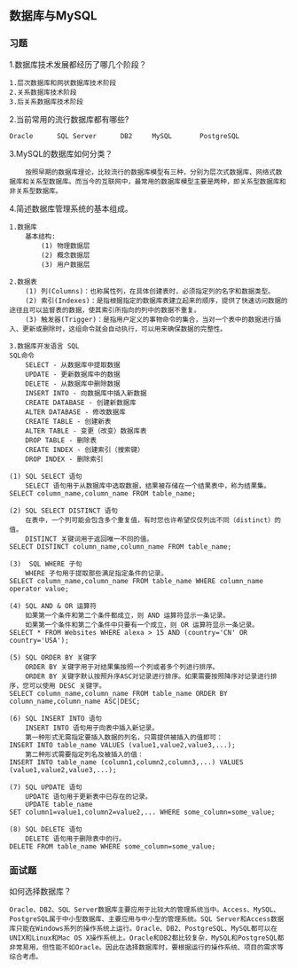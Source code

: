 ## 数据库与MySQL
### 习题
1.数据库技术发展都经历了哪几个阶段？

    1.层次数据库和网状数据库技术阶段
    2.关系数据库技术阶段
    3.后关系数据库技术阶段

2.当前常用的流行数据库都有哪些?

    Oracle      SQL Server      DB2     MySQL       PostgreSQL

3.MySQL的数据库如何分类？

        按照早期的数据库理论，比较流行的数据库模型有三种，分别为层次式数据库、网络式数据库和关系型数据库。而当今的互联网中，最常用的数据库模型主要是两种，即关系型数据库和非关系型数据库。

4.简述数据库管理系统的基本组成。

    1.数据库
        基本结构:
            (1) 物理数据层
            (2) 概念数据层
            (3) 用户数据层

    2.数据表
        (1) 列(Columns)：也称属性列，在具体创建表时，必须指定列的名字和数据类型。
        (2) 索引(Indexes)：是指根据指定的数据库表建立起来的顺序，提供了快速访问数据的途径且可以监督表的数据，使其索引所指向的列中的数据不重复。
        (3) 触发器(Trigger)：是指用户定义的事物命令的集合，当对一个表中的数据进行插入、更新或删除时，这组命令就会自动执行，可以用来确保数据的完整性。

    3.数据库开发语言 SQL
    SQL命令
        SELECT - 从数据库中提取数据
        UPDATE - 更新数据库中的数据
        DELETE - 从数据库中删除数据
        INSERT INTO - 向数据库中插入新数据
        CREATE DATABASE - 创建新数据库
        ALTER DATABASE - 修改数据库
        CREATE TABLE - 创建新表
        ALTER TABLE - 变更（改变）数据库表
        DROP TABLE - 删除表
        CREATE INDEX - 创建索引（搜索键）
        DROP INDEX - 删除索引

    (1) SQL SELECT 语句
        SELECT 语句用于从数据库中选取数据，结果被存储在一个结果表中，称为结果集。
    SELECT column_name,column_name FROM table_name;

    (2) SQL SELECT DISTINCT 语句
        在表中，一个列可能会包含多个重复值，有时您也许希望仅仅列出不同（distinct）的值。
        DISTINCT 关键词用于返回唯一不同的值。
    SELECT DISTINCT column_name,column_name FROM table_name;

    (3)  SQL WHERE 子句
        WHERE 子句用于提取那些满足指定条件的记录。
    SELECT column_name,column_name FROM table_name WHERE column_name operator value;

    (4) SQL AND & OR 运算符
        如果第一个条件和第二个条件都成立，则 AND 运算符显示一条记录。
        如果第一个条件和第二个条件中只要有一个成立，则 OR 运算符显示一条记录。
    SELECT * FROM Websites WHERE alexa > 15 AND (country='CN' OR country='USA');

    (5) SQL ORDER BY 关键字
        ORDER BY 关键字用于对结果集按照一个列或者多个列进行排序。
        ORDER BY 关键字默认按照升序ASC对记录进行排序。如果需要按照降序对记录进行排序，您可以使用 DESC 关键字。
    SELECT column_name,column_name FROM table_name ORDER BY column_name,column_name ASC|DESC;

    (6) SQL INSERT INTO 语句
        INSERT INTO 语句用于向表中插入新记录。
        第一种形式无需指定要插入数据的列名，只需提供被插入的值即可：
    INSERT INTO table_name VALUES (value1,value2,value3,...);
        第二种形式需要指定列名及被插入的值：
    INSERT INTO table_name (column1,column2,column3,...) VALUES (value1,value2,value3,...);

    (7) SQL UPDATE 语句
        UPDATE 语句用于更新表中已存在的记录。
        UPDATE table_name
    SET column1=value1,column2=value2,... WHERE some_column=some_value;

    (8) SQL DELETE 语句
        DELETE 语句用于删除表中的行。
    DELETE FROM table_name WHERE some_column=some_value;

### 面试题
如何选择数据库？

    Oracle、DB2、SQL Server数据库主要应用于比较大的管理系统当中。Access、MySQL、PostgreSQL属于中小型数据库、主要应用与中小型的管理系统。SQL Server和Access数据库只能在Windows系列的操作系统上运行。Oracle、DB2、PostgreSQL、MySQL都可以在UNIX和Linux和Mac OS X操作系统上。Oracle和DB2都比较复杂，MySQL和PostgreSQL都非常易用，但性能不如Oracle。因此在选择数据库时，要根据运行的操作系统、项目的需求等综合考虑。